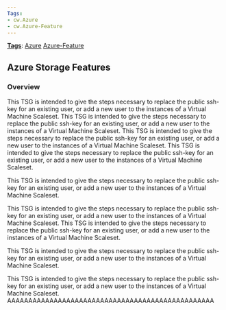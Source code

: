 ```yaml
---
Tags:
- cw.Azure
- cw.Azure-Feature
---
```

[**Tags**](/Tags): [Azure](/Tags/Azure)  [Azure-Feature](/Tags/Azure%2DFeature) 

## Azure Storage Features

### Overview

This TSG is intended to give the steps necessary to replace the public ssh-key for an existing user, or add a new user to the instances of a Virtual Machine Scaleset.
This TSG is intended to give the steps necessary to replace the public ssh-key for an existing user, or add a new user to the instances of a Virtual Machine Scaleset.
This TSG is intended to give the steps necessary to replace the public ssh-key for an existing user, or add a new user to the instances of a Virtual Machine Scaleset.
This TSG is intended to give the steps necessary to replace the public ssh-key for an existing user, or add a new user to the instances of a Virtual Machine Scaleset.

This TSG is intended to give the steps necessary to replace the public ssh-key for an existing user, or add a new user to the instances of a Virtual Machine Scaleset.

This TSG is intended to give the steps necessary to replace the public ssh-key for an existing user, or add a new user to the instances of a Virtual Machine Scaleset.
This TSG is intended to give the steps necessary to replace the public ssh-key for an existing user, or add a new user to the instances of a Virtual Machine Scaleset.

This TSG is intended to give the steps necessary to replace the public ssh-key for an existing user, or add a new user to the instances of a Virtual Machine Scaleset.

This TSG is intended to give the steps necessary to replace the public ssh-key for an existing user, or add a new user to the instances of a Virtual Machine Scaleset.
AAAAAAAAAAAAAAAAAAAAAAAAAAAAAAAAAAAAAAAAAAAAAAAAA
